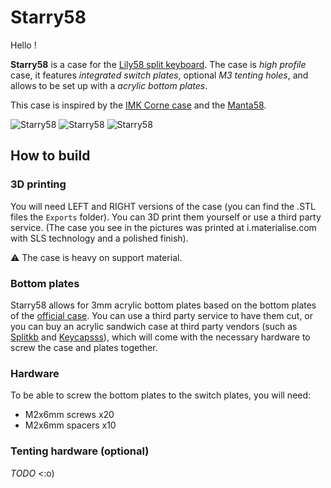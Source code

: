# Starry58

Hello !

**Starry58** is a case for the [Lily58 split keyboard](https://github.com/kata0510/Lily58).
The case is *high profile* case, it features *integrated switch plates*,
optional *M3 tenting holes*, and allows to be set up with a *acrylic bottom
plates*.

This case is inspired by the [IMK Corne case](https://imkulio.com/build-guide.html) and the [Manta58](https://teddit.net/r/MechanicalKeyboards/comments/r0mptz/ic_manta58_a_unique_3dprinted_lily58_case/).

![Starry58](assets/pic1.JPG?raw=true "Starry58")
![Starry58](assets/pic2.JPG?raw=true "Starry58")
![Starry58](assets/pic3.JPG?raw=true "Starry58")

## How to build

### 3D printing

You will need LEFT and RIGHT versions of the case (you can find the .STL files
the `Exports` folder). You can 3D print them yourself or use a third party
service. (The case you see in the pictures was printed at i.materialise.com
with SLS technology and a polished finish).

:warning: The case is heavy on support material.

### Bottom plates

Starry58 allows for 3mm acrylic bottom plates based on the bottom plates of the
[official case](https://github.com/kata0510/Lily58/tree/master/case). You can
use a third party service to have them cut, or you can buy an acrylic sandwich
case at third party vendors (such as
[Splitkb](https://splitkb.com/products/lily58-acrylic-plate-case) and
[Keycapsss](https://keycapsss.com/keyboard-parts/cases/82/lily58-acrylic-plate-case)),
which will come with the necessary hardware to screw the case and plates together.

### Hardware

To be able to screw the bottom plates to the switch plates, you will need:

- M2x6mm screws x20
- M2x6mm spacers x10

### Tenting hardware (optional)

*TODO* <:o)
